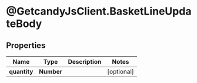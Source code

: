 # @GetcandyJsClient.BasketLineUpdateBody

## Properties

Name | Type | Description | Notes
------------ | ------------- | ------------- | -------------
**quantity** | **Number** |  | [optional] 


